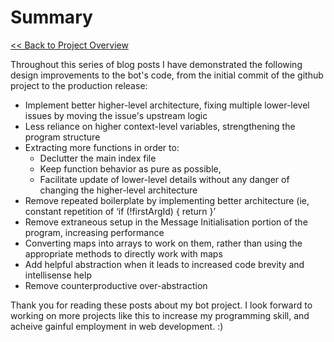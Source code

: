 # Summary

[<< Back to Project Overview](defenderProject.md)

Throughout this series of blog posts I have demonstrated the following design improvements to the bot's code, from the initial commit of the github project to the production release:
- Implement better higher-level architecture, fixing multiple lower-level issues by moving the issue's upstream logic
- Less reliance on higher context-level variables, strengthening the program structure
- Extracting more functions in order to:
  - Declutter the main index file
  - Keep function behavior as pure as possible, 
  - Facilitate update of lower-level details without any danger of changing the higher-level architecture
- Remove repeated boilerplate by implementing better architecture (ie, constant repetition of ‘if (!firstArgId) { return }’ 
- Remove extraneous setup in the Message Initialisation portion of the program, increasing performance
- Converting maps into arrays to work on them, rather than using the appropriate methods to directly work with maps
- Add helpful abstraction when it leads to increased code brevity and intellisense help
- Remove counterproductive over-abstraction

Thank you for reading these posts about my bot project. I look forward to working on more projects like this to increase my programming skill, and acheive gainful employment in web development. :)
